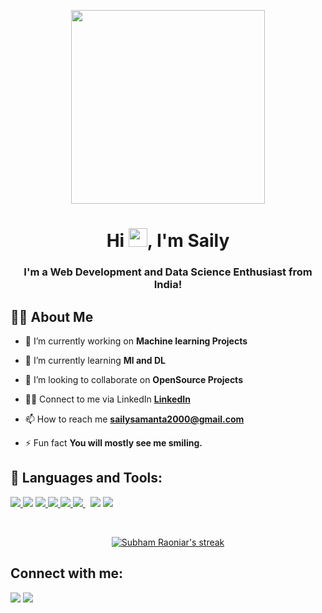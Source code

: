<p align="center"><img width="310px" src="https://thumbs.dreamstime.com/b/cartoon-color-character-person-female-digital-marketing-concept-vector-flat-design-style-include-computer-illustration-189533159.jpg" height="310px"/></p>

<h1 align="center">Hi <img src="https://raw.githubusercontent.com/MartinHeinz/MartinHeinz/master/wave.gif" width="30px">, I'm Saily</h1>
<h3 align="center">I'm a Web Development and Data Science Enthusiast from India!</h3>


## 🙋‍♂️ About Me

- 🔭 I’m currently working on **Machine learning Projects**

- 🌱 I’m currently learning **Ml and DL**

- 👯 I’m looking to collaborate on **OpenSource Projects**

- 👨‍💻 Connect to me via LinkedIn **[LinkedIn](https://www.linkedin.com/in/saily-samanta-7260ba1b5/)**

- 📫 How to reach me **sailysamanta2000@gmail.com**

- ⚡ Fun fact **You will mostly see me smiling.**

## 🚀 Languages and Tools:

<p align="left">
    <a href="https://www.java.com" target="_blank"> <img src="https://img.icons8.com/color/48/000000/java-coffee-cup-logo.png"/> </a>
    <a href="https://opencv.org" target="blank"></a><img src="https://img.icons8.com/color/48/000000/opencv.png"/></a>
    <a href="https://www.w3schools.com/css/" target="_blank"> <img src="https://img.icons8.com/color/48/000000/css3.png"/> </a> 
    <a href="https://getbootstrap.com" target="_blank"> <img src="https://img.icons8.com/color/48/000000/bootstrap.png"/> </a> 
    <a href="https://www.python.org" target="_blank"> <img src="https://img.icons8.com/color/48/000000/python.png"/> </a> 
    <a href="https://www.w3schools.com/html/" target="_blank"<img src="https://img.icons8.com/color/48/000000/html-5--v1.png"/></a>
    <a style="padding-right:8px;" href="https://www.mysql.com/" target="_blank"> <img src="https://img.icons8.com/fluent/50/000000/mysql-logo.png"/> </a>
    <a href="https://aws.amazon.com/"target="_blank"> <img src="https://img.icons8.com/color/48/000000/amazon-web-services.png"/></a>
    <a href="https://www.w3schools.com/html/" target="_blank"><img src="https://img.icons8.com/color/48/000000/tensorflow.png"/></a>
</p>

<br/>

<p align="center">
    <a href="https://github.com/s-s5678/github-readme-streak-stats">
        <img title="🔥 Get streak stats for your profile at git.io/streak-stats" alt="Subham Raoniar's streak" src="https://github-readme-streak-stats.herokuapp.com/?user=s-s5678&theme=black-ice&hide_border=true&stroke=0000&background=060A0CD0"/>
    </a>
</p>



## Connect with me:
<p align="left">

<a href = "www.linkedin.com/in/saily-samanta-7260ba1b5"><img src="https://img.icons8.com/fluent/48/000000/linkedin.png"/></a>
<a href = "https://www.instagram.com/saily_samanta/"><img src="https://img.icons8.com/fluent/48/000000/instagram-new.png"/></a>

</p>

